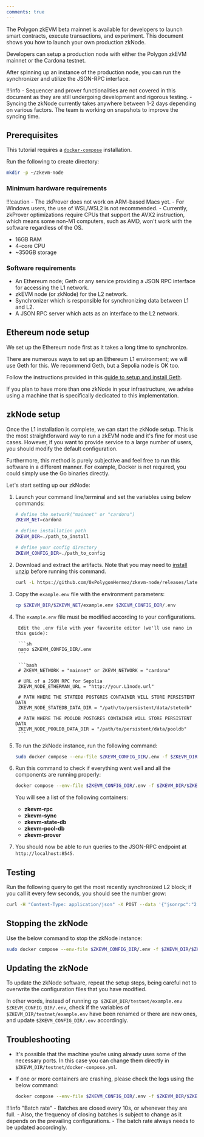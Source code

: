 ```yaml
---
comments: true
---
```


The Polygon zkEVM beta mainnet is available for developers to launch smart contracts, execute transactions, and experiment. This document shows you how to launch your own production zkNode.

Developers can setup a production node with either the Polygon zkEVM mainnet or the Cardona testnet.

After spinning up an instance of the production node, you can run the synchronizer and utilize the JSON-RPC interface.

!!!info
    - Sequencer and prover functionalities are not covered in this document as they are still undergoing development and rigorous testing.
    - Syncing the zkNode currently takes anywhere between 1-2 days depending on various factors. The team is working on snapshots to improve the syncing time.

## Prerequisites

This tutorial requires a [`docker-compose`](https://docs.docker.com/compose/install/) installation.

Run the following to create directory:

```sh
mkdir -p ~/zkevm-node
```

### Minimum hardware requirements

!!!caution
    - The zkProver does not work on ARM-based Macs yet. 
    - For Windows users, the use of WSL/WSL2 is not recommended.
    - Currently, zkProver optimizations require CPUs that support the AVX2 instruction, which means some non-M1 computers, such as AMD, won't work with the software regardless of the OS.

- 16GB RAM
- 4-core CPU
- ~350GB storage

### Software requirements

- An Ethereum node; Geth or any service providing a JSON RPC interface for accessing the L1 network.
- zkEVM node (or zkNode) for the L2 network.
- Synchronizer which is responsible for synchronizing data between L1 and L2.
- A JSON RPC server which acts as an interface to the L2 network.

## Ethereum node setup

We set up the Ethereum node first as it takes a long time to synchronize.

There are numerous ways to set up an Ethereum L1 environment; we will use Geth for this. We recommend Geth, but a Sepolia node is OK too.

Follow the instructions provided in this [guide to setup and install Geth](https://geth.ethereum.org/docs/getting-started/installing-geth).

If you plan to have more than one zkNode in your infrastructure, we advise using a machine that is specifically dedicated to this implementation.

## zkNode setup

Once the L1 installation is complete, we can start the zkNode setup. This is the most straightforward way to run a zkEVM node and it's fine for most use cases. However, if you want to provide service to a large number of users, you should modify the default configuration.

Furthermore, this method is purely subjective and feel free to run this software in a different manner. For example, Docker is not required, you could simply use the Go binaries directly.

Let's start setting up our zkNode:

1. Launch your command line/terminal and set the variables using below commands:

    ```bash
    # define the network("mainnet" or "cardona")
    ZKEVM_NET=cardona

    # define installation path
    ZKEVM_DIR=./path_to_install

    # define your config directory
    ZKEVM_CONFIG_DIR=./path_to_config
    ```

2. Download and extract the artifacts. Note that you may need to [install unzip](https://formulae.brew.sh/formula/unzip) before running this command. 
    
    ```bash
    curl -L https://github.com/0xPolygonHermez/zkevm-node/releases/latest/download/$ZKEVM_NET.zip > $ZKEVM_NET.zip && unzip -o $ZKEVM_NET.zip -d $ZKEVM_DIR && rm $ZKEVM_NET.zip
    ```

3. Copy the `example.env` file with the environment parameters:
    
    ```sh
    cp $ZKEVM_DIR/$ZKEVM_NET/example.env $ZKEVM_CONFIG_DIR/.env
    ```

4. The `example.env` file must be modified according to your configurations.

        Edit the .env file with your favourite editor (we'll use nano in this guide): 
    
        ```sh
        nano $ZKEVM_CONFIG_DIR/.env
        ```

        ```bash
        # ZKEVM_NETWORK = "mainnet" or ZKEVM_NETWORK = "cardona"
        
        # URL of a JSON RPC for Sepolia
        ZKEVM_NODE_ETHERMAN_URL = "http://your.L1node.url"

        # PATH WHERE THE STATEDB POSTGRES CONTAINER WILL STORE PERSISTENT DATA
        ZKEVM_NODE_STATEDB_DATA_DIR = "/path/to/persistent/data/stetedb"

        # PATH WHERE THE POOLDB POSTGRES CONTAINER WILL STORE PERSISTENT DATA
        ZKEVM_NODE_POOLDB_DATA_DIR = "/path/to/persistent/data/pooldb"
        ```

5. To run the zkNode instance, run the following command:

    ```bash
    sudo docker compose --env-file $ZKEVM_CONFIG_DIR/.env -f $ZKEVM_DIR/$ZKEVM_NET/docker-compose.yml up -d
    ```

6. Run this command to check if everything went well and all the components are running properly:

    ```bash
    docker compose --env-file $ZKEVM_CONFIG_DIR/.env -f $ZKEVM_DIR/$ZKEVM_NET/docker-compose.yml ps
    ```

    You will see a list of the following containers:
      - **zkevm-rpc**
      - **zkevm-sync**
      - **zkevm-state-db**
      - **zkevm-pool-db**
      - **zkevm-prover**

7. You should now be able to run queries to the JSON-RPC endpoint at `http://localhost:8545`.

## Testing

Run the following query to get the most recently synchronized L2 block; if you call it every few seconds, you should see the number grow:

```bash
curl -H "Content-Type: application/json" -X POST --data '{"jsonrpc":"2.0","method":"eth_blockNumber","params":[],"id":83}' http://localhost:8545
```

## Stopping the zkNode

Use the below command to stop the zkNode instance:

```bash
sudo docker compose --env-file $ZKEVM_CONFIG_DIR/.env -f $ZKEVM_DIR/$ZKEVM_NET/docker-compose.yml down
```

## Updating the zkNode

To update the zkNode software, repeat the setup steps, being careful not to overwrite the configuration files that you have modified.

In other words, instead of running ```cp $ZKEVM_DIR/testnet/example.env $ZKEVM_CONFIG_DIR/.env```, check if the variables of ```$ZKEVM_DIR/testnet/example.env``` have been renamed or there are new ones, and update ```$ZKEVM_CONFIG_DIR/.env``` accordingly.

## Troubleshooting

- It's possible that the machine you're using already uses some of the necessary ports. In this case you can change them directly in `$ZKEVM_DIR/testnet/docker-compose.yml`.

- If one or more containers are crashing, please check the logs using the below command:

    ```bash
    docker compose --env-file $ZKEVM_CONFIG_DIR/.env -f $ZKEVM_DIR/$ZKEVM_NET/docker-compose.yml logs <cointainer_name>
    ```

!!!info "Batch rate"
    - Batches are closed every 10s, or whenever they are full.
    - Also, the frequency of closing batches is subject to change as it depends on the prevailing configurations.
    - The batch rate always needs to be updated accordingly.